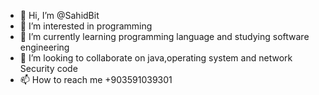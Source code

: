 - 👋 Hi, I’m @SahidBit
- 👀 I’m interested in programming
- 🌱 I’m currently learning programming language and studying software engineering 
- 💞️ I’m looking to collaborate on java,operating system and network Security code 
- 📫 How to reach me +903591039301

<!---
SahidBit/SahidBit is a ✨ special ✨ repository because its `README.md` (this file) appears on your GitHub profile.
You can click the Preview link to take a look at your changes.
--->
